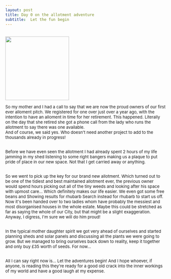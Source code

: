 ```yaml
---
layout: post
title: Day 0 on the allotment adventure
subtitle:  Let the fun begin
---
```


<div class="text-center">
  <br/>
  <img src="{{ site.baseurl }}/img/allotmentday0.jpeg" width="200" height="200"/>
</div>


<div class="text-left">
<div class="boxed">
  <font size="2">
      
So my mother and I had a call to say that we are now the proud owners of our first ever alloment pitch. We registered for one over just over a year ago, with the intention to have an alloment in time for her retirement. This happened. Literally on the day that she retired she got a phone call from the lady who runs the allotment to say there was one available. <br> 
And of course, we said yes. Who doesn't need another project to add to the thousands already in progress! <br><br>

Before we have even seen the allotment I had already spent 2 hours of my life jamming in my shed listening to some right bangers making us a plaque to put pride of place in our new space. Not that I get carried away or anything.<br><br>

So we went to pick up the key for our brand new allotment. Which turned out to be one of the tidiest and best maintained allotment ever, the previous owner would spend hours picking out all of the tiny weeds and looking after his space with upmost care... Which definitely makes our life easier. We even got some free beans and Showing results for rhubarb
Search instead for rhubarb to start us off. Now it's been handed over to two ladies whom have probably the messiest and most disorganised houses in the whole estate. Maybe this could be stretched as far as saying the whole of our City, but that might be a slight exaggeration. <br> Anyway, I digress, I'm sure we will do him proud! <br><br>

In the typical mother daughter spirit we got very ahead of ourselves and started planning sheds and solar panels and discussing all the plants we were going to grow. But we managed to bring ourselves back down to reality, keep it together and only buy £35 worth of seeds. For now... <br><br>

All I can say right now is... Let the adventures begin! And I hope whoever, if anyone, is reading this they're ready for a good old crack into the inner workings of my world and have a good laugh at my expense. 

</font>
    <br><br>